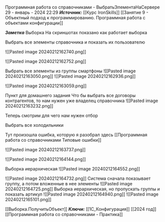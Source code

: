 
Программная работа со справочниками - ВыбратьЭлементаНаСервере
 29 - январь - 2024  22:29 
***Источник:***  [[Курс IronSkills]] [[Занятие 9 - Объектный подход к программированию. Программная работа с объектами конфигурации]]

***Заметка*** 
Выборка
На скриншотах показано как работает выборка

Выбрать все элементы справочника и показать их пользователю 

![[Pasted image 20240212162740.png]]

![[Pasted image 20240212162752.png]]

Выбрать все элементы из группы смартфоны
![[Pasted image 20240212163050.png]]
![[Pasted image 20240212162936.png]]

![[Pasted image 20240212163059.png]]

Пункт для домашнего задания
Что бы выбрать все договоры контрагентов, то нам нужен уже владелец справочника
![[Pasted image 20240212163232.png]]

Теперь смотрим для чего нам нужен отбор 

Выбрать все холодильники

Тут произошла ошибка, которую я разобрал здесь
[[Программная работа со справочниками Типовые ошибки]]  

![[Pasted image 20240212163737.png]]

![[Pasted image 20240212164144.png]]

Выборка иерархическая
![[Pasted image 20240212164552.png]]

![[Pasted image 20240212164732.png]]
Система сначала показывает группу, а потом вложенные в нее элементы
![[Pasted image 20240212164725.png]]
Выборка иерархическая, но пропускать группы и показать артикул
![[Pasted image 20240212164940.png]]
![[Pasted image 20240212165101.png]]

[[Выборка.ПолучитьОбъект]]
***Ключи:*** [[1С_Конфигурация]] [[2024 год]] [[Программная работа со справочниками - Практика]]